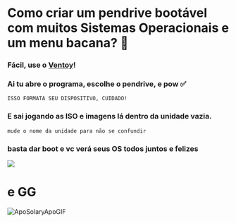 # Como criar um pendrive bootável com muitos Sistemas Operacionais e um menu bacana? 🙂
### Fácil, use o [Ventoy](https://github.com/ventoy/ventoy/releases)!
### Ai tu abre o programa, escolhe o pendrive, e pow ✅ 
`ISSO FORMATA SEU DISPOSITIVO, CUIDADO!`
### E sai jogando as ISO e imagens lá dentro da unidade vazia. 
`mude o nome da unidade para não se confundir`
### basta dar boot e vc verá seus OS todos juntos e felizes 

![](https://camo.githubusercontent.com/f3319dcbda5d19f870d113c7c6931702bcf6b7c165b9f3e178655869d7e9175d/68747470733a2f2f7777772e76656e746f792e6e65742f7374617469632f696d672f73637265656e2f73637265656e5f756566692e706e67)

# e GG
![ApoSolaryApoGIF](https://github.com/user-attachments/assets/271393c4-20e6-4cc9-a507-1b4307634559)

